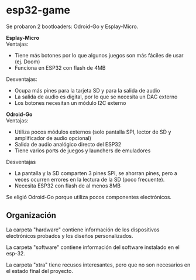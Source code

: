 # esp32-game

Se probaron 2 bootloaders: Odroid-Go y Esplay-Micro.  

**Esplay-Micro**  
Ventajas:  
+ Tiene más botones por lo que algunos juegos son más fáciles de usar (ej. Doom)  
+ Funciona en ESP32 con flash de 4MB  

Desventajas:  
+ Ocupa más pines para la tarjeta SD y para la salida de audio  
+ La salida de audio es digital, por lo que se necesita un DAC externo  
+ Los botones necesitan un módulo I2C externo  

**Odroid-Go**  
Ventajas:  
+ Utiliza pocos módulos externos (solo pantalla SPI, lector de SD y amplificador de audio opcional)  
+ Salida de audio analógico directo del ESP32  
+ Tiene varios ports de juegos y launchers de emuladores  

Desventajas  
+ La pantalla y la SD comparten 3 pines SPI, se ahorran pines, pero a veces ocurren errores en la lectura de la SD (poco frecuente).  
+ Necesita ESP32 con flash de al menos 8MB  

Se eligió Odroid-Go porque utiliza pocos componentes electrónicos.  

## Organización
La carpeta "hardware" contiene información de los dispositivos electrónicos probados y los diseños personalizados.  

La carpeta "software" contiene información del software instalado en el esp-32.  

La carpeta "xtra" tiene recusos interesantes, pero que no son necesarios en el estado final del proyecto.  
